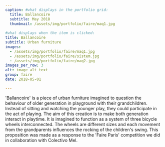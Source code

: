 ```yaml
---
caption: #what displays in the portfolio grid:
  title: Ballancoire
  subtitle: May 2018
  thumbnail: /assets/img/portfolio/faire/maq1.jpg
  
#what displays when the item is clicked:
title: Ballancoire
subtitle: Urban furniture
images: 
  - /assets/img/portfolio/faire/maq1.jpg
  - /assets/img/portfolio/faire/sistem.jpg
  - /assets/img/portfolio/faire/maq2.jpg
images_per_row: 3
alt: image alt text
group: faire
date: 2018-05-01

---
```

'Ballancoire' is a piece of urban furniture imagined to question the behaviour of older generation in playground with their grandchildren. Instead of sitting and watching the younger play, they could participate in the act of playing. The aim of this creation is to make both generation interact in playtime. It is imagined to function as a system of three bicycle wheels interconnected. The wheels are different sizes and each movement from the grandparents influences the rocking of the children's swing. This proposition was made as a response to the 'Faire Paris' competition we did in collaboration with Colectivo Mel.
